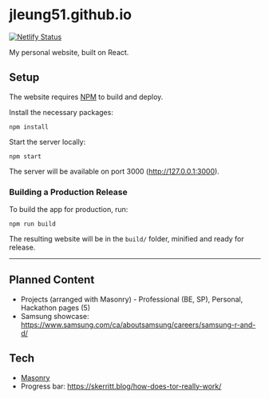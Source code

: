 # jleung51.github.io

[![Netlify Status](https://api.netlify.com/api/v1/badges/76673fc3-1989-4df0-957a-1640e5ce7177/deploy-status)](https://app.netlify.com/sites/jleung/deploys)

My personal website, built on React.

## Setup

The website requires [NPM](https://nodejs.org/en/) to build and deploy.

Install the necessary packages:
```shell
npm install
```

Start the server locally:
```shell
npm start
```

The server will be available on port 3000 (http://127.0.0.1:3000).

### Building a Production Release

To build the app for production, run:
```shell
npm run build
```

The resulting website will be in the `build/` folder, minified and ready for release.

---

## Planned Content

* Projects (arranged with Masonry) - Professional (BE, SP), Personal, Hackathon pages (5)
* Samsung showcase: https://www.samsung.com/ca/aboutsamsung/careers/samsung-r-and-d/

## Tech

* [Masonry](https://masonry.desandro.com/)
* Progress bar: https://skerritt.blog/how-does-tor-really-work/



